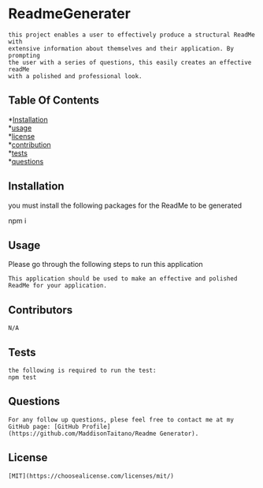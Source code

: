 # ReadmeGenerater
    this project enables a user to effectively produce a structural ReadMe with
    extensive information about themselves and their application. By prompting 
    the user with a series of questions, this easily creates an effective readMe 
    with a polished and professional look. 
    

## Table Of Contents
*[Installation](#installation)<br>
    *[usage](#usage)<br>
    *[license](#license)<br>
    *[contribution](#contribution)<br>
    *[tests](#tests)<br>
    *[questions](#questions)<br>


## Installation
you must install the following packages for the ReadMe to be generated

  npm i
   
    
   
 ## Usage
Please go through the following steps to run this application

    This application should be used to make an effective and polished ReadMe for your application.


## Contributors
    N/A

## Tests
    the following is required to run the test:
    npm test

 ## Questions
    For any follow up questions, plese feel free to contact me at my GitHub page: [GitHub Profile](https://github.com/MaddisonTaitano/Readme Generator).
    
 ## License
    [MIT](https://choosealicense.com/licenses/mit/)

